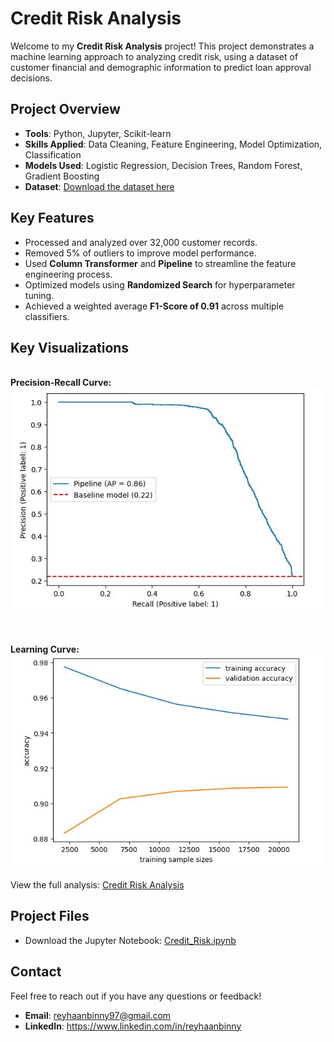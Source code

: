 # Credit Risk Analysis

Welcome to my **Credit Risk Analysis** project! This project demonstrates a machine learning approach to analyzing credit risk, using a dataset of customer financial and demographic information to predict loan approval decisions.

## Project Overview
- **Tools**: Python, Jupyter, Scikit-learn
- **Skills Applied**: Data Cleaning, Feature Engineering, Model Optimization, Classification
- **Models Used**: Logistic Regression, Decision Trees, Random Forest, Gradient Boosting
- **Dataset**: [Download the dataset here](./credit_risk_dataset.csv)

## Key Features
- Processed and analyzed over 32,000 customer records.
- Removed 5% of outliers to improve model performance.
- Used **Column Transformer** and **Pipeline** to streamline the feature engineering process.
- Optimized models using **Randomized Search** for hyperparameter tuning.
- Achieved a weighted average **F1-Score of 0.91** across multiple classifiers.

## Key Visualizations
<br>**Precision-Recall Curve:**<br>
![Precision-Recall Curve](./images/precision_recall_curve.JPG)

<br>

**Learning Curve:**<br>
![Learning Curve](./images/learning_curve.JPG)
<br>

View the full analysis: [Credit Risk Analysis](./Credit_Risk.html)

## Project Files
- Download the Jupyter Notebook: [Credit_Risk.ipynb](./Credit_Risk.ipynb)


## Contact
Feel free to reach out if you have any questions or feedback!
- **Email**: reyhaanbinny97@gmail.com
- **LinkedIn**: https://www.linkedin.com/in/reyhaanbinny


